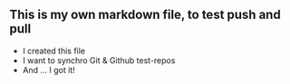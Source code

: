 ## This is my own markdown file, to test push and pull
* I created this file
* I want to synchro Git & Github test-repos
* And ... I got it!
